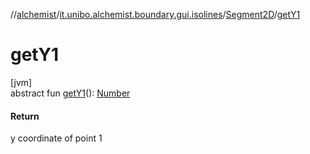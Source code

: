//[alchemist](../../../index.md)/[it.unibo.alchemist.boundary.gui.isolines](../index.md)/[Segment2D](index.md)/[getY1](get-y1.md)

# getY1

[jvm]\
abstract fun [getY1](get-y1.md)(): [Number](https://docs.oracle.com/javase/8/docs/api/java/lang/Number.html)

#### Return

y coordinate of point 1
